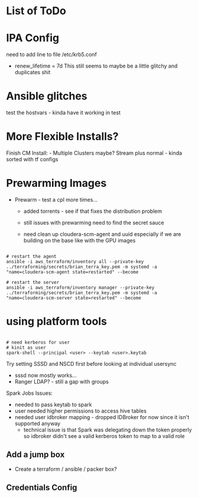 # List of ToDo

# IPA Config

need to add line to file /etc/krb5.conf
- renew_lifetime = 7d
This still seems to maybe be a little glitchy and duplicates shit

# Ansible glitches
test the hostvars - kinda have it working in test

# More Flexible Installs?
Finish CM Install:
    - Multiple Clusters maybe? Stream plus normal
    - kinda sorted with tf configs

# Prewarming Images
- Prewarm - test a cpl more times...
  - added torrents - see if that fixes the distribution problem
  - still issues with prewarming need to find the secret sauce

  - need clean up cloudera-scm-agent and uuid especially if we are building on the base like with the GPU images

```{bash}

# restart the agent
ansible -i aws_terraform/inventory all --private-key ../terraforming/secrets/brian_terra_key.pem -m systemd -a "name=cloudera-scm-agent state=restarted" --become

# restart the server
ansible -i aws_terraform/inventory manager --private-key ../terraforming/secrets/brian_terra_key.pem -m systemd -a "name=cloudera-scm-server state=restarted" --become

```


# using platform tools

```{bash}

# need kerberos for user
# kinit as user
spark-shell --principal <user> --keytab <user>.keytab

```

Try setting SSSD and NSCD first before looking at individual usersync
- sssd now mostly works...
- Ranger LDAP? - still a gap with groups


Spark Jobs Issues:
- needed to pass keytab to spark
- user needed higher permissions to access hive tables
- needed user idbroker mapping - dropped IDBroker for now since it isn't supported anyway
  - technical issue is that Spark was delegating down the token properly so idbroker didn't see a valid kerberos token to map to a valid role


## Add a jump box

- Create a terraform / ansible / packer box?

## Credentials Config
  
